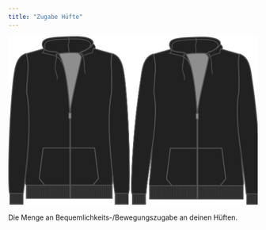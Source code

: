 ```yaml
---
title: "Zugabe Hüfte"
---
```


![Zugabe Hüfte](./hipsease.svg)

Die Menge an Bequemlichkeits-/Bewegungszugabe an deinen Hüften.




